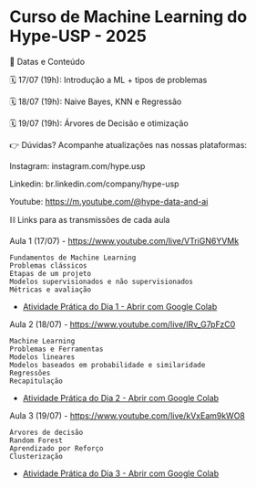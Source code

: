 # Curso de Machine Learning do Hype-USP - 2025

📆 Datas e Conteúdo

🗓 17/07 (19h): Introdução a ML + tipos de problemas

🗓 18/07 (19h): Naive Bayes, KNN e Regressão

🗓 19/07 (19h): Árvores de Decisão e otimização

👉 Dúvidas? Acompanhe atualizações nas nossas plataformas:

Instagram: instagram.com/hype.usp

Linkedin: br.linkedin.com/company/hype-usp

Youtube: https://m.youtube.com/@hype-data-and-ai

⛓ Links para as transmissões de cada aula

Aula 1 (17/07) - https://www.youtube.com/live/VTriGN6YVMk
```
Fundamentos de Machine Learning
Problemas clássicos
Etapas de um projeto
Modelos supervisionados e não supervisionados
Métricas e avaliação
```
  - [Atividade Prática do Dia 1 - Abrir com Google Colab](https://colab.research.google.com/drive/1U9XBjs7rt5gDA0PtcW30yQIr-kQMomu5)

Aula 2 (18/07) - https://www.youtube.com/live/IRv_G7pFzC0
```
Machine Learning
Problemas e Ferramentas
Modelos lineares
Modelos baseados em probabilidade e similaridade
Regressões
Recapitulação
```
  - [Atividade Prática do Dia 2 - Abrir com Google Colab](https://colab.research.google.com/drive/1brqoQT3bquWDoD6EWRRAh5b3VAJiKKid)

Aula 3 (19/07) - https://www.youtube.com/live/kVxEam9kWO8
```
Árvores de decisão
Random Forest
Aprendizado por Reforço
Clusterização
```
  - [Atividade Prática do Dia 3 - Abrir com Google Colab](https://colab.research.google.com/drive/1mOEzr1-RzQ61DaiRCeTovnUeAYlEP2b6)
